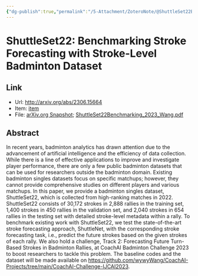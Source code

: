 ```yaml
---
{"dg-publish":true,"permalink":"/5-Attachment/ZoteroNote/@ShuttleSet22Benchmarking_2023_Wang/","title":"ShuttleSet22: Benchmarking Stroke Forecasting with Stroke-Level Badminton Dataset"}
---
```


# ShuttleSet22: Benchmarking Stroke Forecasting with Stroke-Level Badminton Dataset
## Link
- Url: http://arxiv.org/abs/2306.15664
- Item: [item](zotero://select/library/items/QPUSZH8P)
- File: [arXiv.org Snapshot](zotero://open-pdf/library/items/ZN4NE6TT); [ShuttleSet22Benchmarking_2023_Wang.pdf](zotero://open-pdf/library/items/AEKFZFTY)
## Abstract
In recent years, badminton analytics has drawn attention due to the advancement of artificial intelligence and the efficiency of data collection. While there is a line of effective applications to improve and investigate player performance, there are only a few public badminton datasets that can be used for researchers outside the badminton domain. Existing badminton singles datasets focus on specific matchups; however, they cannot provide comprehensive studies on different players and various matchups. In this paper, we provide a badminton singles dataset, ShuttleSet22, which is collected from high-ranking matches in 2022. ShuttleSet22 consists of 30,172 strokes in 2,888 rallies in the training set, 1,400 strokes in 450 rallies in the validation set, and 2,040 strokes in 654 rallies in the testing set with detailed stroke-level metadata within a rally. To benchmark existing work with ShuttleSet22, we test the state-of-the-art stroke forecasting approach, ShuttleNet, with the corresponding stroke forecasting task, i.e., predict the future strokes based on the given strokes of each rally. We also hold a challenge, Track 2: Forecasting Future Turn-Based Strokes in Badminton Rallies, at CoachAI Badminton Challenge 2023 to boost researchers to tackle this problem. The baseline codes and the dataset will be made available on https://github.com/wywyWang/CoachAI-Projects/tree/main/CoachAI-Challenge-IJCAI2023.
